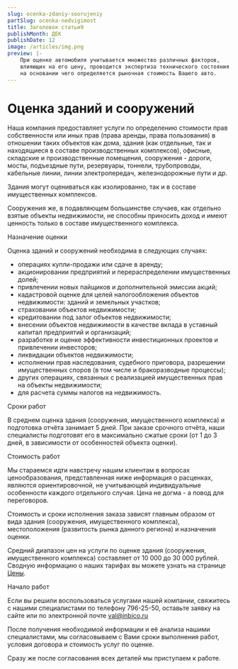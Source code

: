 ```yaml
---
slug: ocenka-zdaniy-soorujeniy
partSlug: ocenka-nedvigimost
title: Заголовок статьи9
publishMonth: ДЕК
publishDate: 12
image: /articles/img.png
preview: |-
    При оценке автомобиля учитывается множество различных факторов,
    влияющих на его цену, проводится экспертиза технического состояния транспортного средства,
    на основании чего определяется рыночная стоимость Вашего авто.
---
```


# Оценка зданий и сооружений

Наша компания предоставляет услуги по определению стоимости прав собственности или иных прав (права аренды, права пользования) в отношении таких объектов как дома, здания (как отдельные, так и находящиеся в составе производственных комплексов), офисные, складские и производственные помещения, сооружения - дороги, мосты, подъездные пути, резервуары, тоннели, трубопроводы, кабельные линии, линии электропередач, железнодорожные пути и др.

Здания могут оцениваться как изолированно, так и в составе имущественных комплексов.

Сооружения же, в подавляющем большинстве случаев, как отдельно взятые объекты недвижимости, не способны приносить доход и имеют ценность только в составе имущественного комплекса.

Назначение оценки

Оценка зданий и сооружений необходима в следующих случаях:

*   операциях купли-продажи или сдаче в аренду;
*   акционировании предприятий и перераспределении имущественных долей;
*   привлечении новых пайщиков и дополнительной эмиссии акций;
*   кадастровой оценке для целей налогообложения объектов недвижимости: зданий и земельных участков;
*   страховании объектов недвижимости;
*   кредитовании под залог объектов недвижимости;
*   внесении объектов недвижимости в качестве вклада в уставный капитал предприятий и организаций;
*   разработке и оценке эффективности инвестиционных проектов и привлечении инвесторов;
*   ликвидации объектов недвижимости;
*   исполнении прав наследования, судебного приговора, разрешении имущественных споров (в том числе и бракоразводные процессы);
*   других операциях, связанных с реализацией имущественных прав на объекты недвижимости;
*   для расчета суммы налогов на недвижимость.

Сроки работ

В среднем оценка здания (сооружения, имущественного комплекса) и подготовка отчёта занимает 5 дней. При заказе срочного отчёта, наши специалисты подготовят его в максимально сжатые сроки (от 1 до 3 дней, в зависимости от особенностей объекта оценки).

Стоимость работ

Мы стараемся идти навстречу нашим клиентам в вопросах ценообразования, представленная ниже информация о расценках, являются ориентировочной, не учитывающей индивидуальные особенности каждого отдельного случая. Цена не догма - а повод для переговоров.

Стоимость и сроки исполнения заказа зависят главным образом от вида здания (сооружения, имущественного комплекса), местоположения (развитость рынка данного региона) и назначения оценки.

Средний диапазон цен на услуги по оценке здания (сооружения, имущественного комплекса) составляет от 10 000 до 30 000 рублей. Сводную информацию о наших тарифах вы можете узнать на странице [Цены](index.php?option=com_content&view=article&id=185&Itemid=335).

Начало работ

Если вы решили воспользоваться услугами нашей компании, свяжитесь с нашими специалистами по телефону 796-25-50, оставьте заявку на сайте или по электронной почте [val@inbico.ru](mailto:val@inbico.ru)

После получения необходимой информации и её анализа нашими специалистами, мы согласовываем с Вами сроки выполнения работ, условия договора и стоимость услуг по оценке.

Сразу же после согласования всех деталей мы приступаем к работе.
